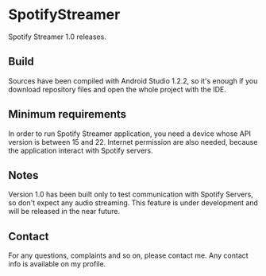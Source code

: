 # SpotifyStreamer
Spotify Streamer 1.0 releases. 

## Build
Sources have been compiled with Android Studio 1.2.2, so it's enough if you download repository files
and open the whole project with the IDE.

## Minimum requirements
In order to run Spotify Streamer application, you need a device whose API version is between 15 and 22.
Internet permission are also needed, because the application interact with Spotify servers.

## Notes
Version 1.0 has been built only to test communication with Spotify Servers, so don't expect any audio streaming. This
feature is under development and will be released in the near future.

## Contact
For any questions, complaints and so on, please contact me. Any contact info is available on my profile.
